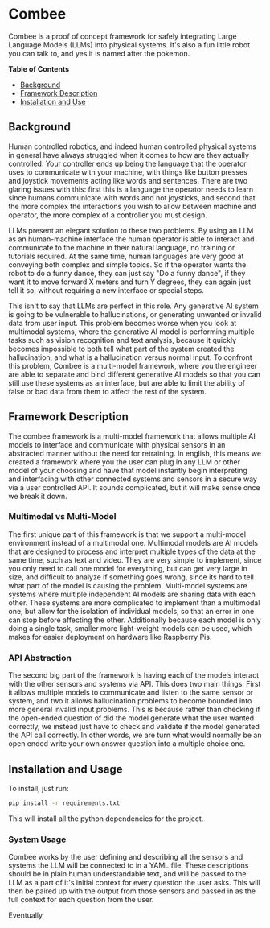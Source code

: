 # Combee

Combee is a proof of concept framework for safely integrating Large Language Models (LLMs) into physical systems.  It's also a fun little robot you can talk to, and yes it is named after the pokemon.  

**Table of Contents**
- [Background](#background)
- [Framework Description](#framework-description)
- [Installation and Use](#installation-and-usage)

## Background

Human controlled robotics, and indeed human controlled physical systems in general have always struggled when it comes to how are they actually controlled.  Your controller ends up being the language that the operator uses to communicate with your machine, with things like button presses and joystick movements acting like words and sentences.  There are two glaring issues with this: first this is a language the operator needs to learn since humans communicate with words and not joysticks, and second that the more complex the interactions you wish to allow between machine and operator, the more complex of a controller you must design.  

LLMs present an elegant solution to these two problems.  By using an LLM as an human-machine interface the human operator is able to interact and communicate to the machine in their natural language, no training or tutorials required.  At the same time, human languages are very good at conveying both complex and simple topics.  So if the operator wants the robot to do a funny dance, they can just say "Do a funny dance", if they want it to move forward X meters and turn Y degrees, they can again just tell it so, without requiring a new interface or special steps.  

This isn't to say that LLMs are perfect in this role.  Any generative AI system is going to be vulnerable to hallucinations, or generating unwanted or invalid data from user input.  This problem becomes worse when you look at multimodal systems, where the generative AI model is performing multiple tasks such as vision recognition and text analysis, because it quickly becomes impossible to both tell what part of the system created the hallucination, and what is a hallucination versus normal input.  To confront this problem, Combee is a multi-model framework, where you the engineer are able to separate and bind different generative AI models so that you can still use these systems as an interface, but are able to limit the ability of false or bad data from them to affect the rest of the system.  

## Framework Description

The combee framework is a multi-model framework that allows multiple AI models to interface and communicate with physical sensors in an abstracted manner without the need for retraining.  In english, this means we created a framework where you the user can plug in any LLM or other model of your choosing and have that model instantly begin interpreting and interfacing with other connected systems and sensors in a secure way via a user controlled API.  It sounds complicated, but it will make sense once we break it down.  

### Multimodal vs Multi-Model

The first unique part of this framework is that we support a multi-model environment instead of a multimodal one.  Multimodal models are AI models that are designed to process and interpret multiple types of the data at the same time, such as text and video.  They are very simple to implement, since you only need to call one model for everything, but can get very large in size, and difficult to analyze if something goes wrong, since its hard to tell what part of the model is causing the problem.  Multi-model systems are systems where multiple independent AI models are sharing data with each other.  These systems are more complicated to implement than a multimodal one, but allow for the isolation of individual models, so that an error in one can stop before affecting the other.  Additionally because each model is only doing a single task, smaller more light-weight models can be used, which makes for easier deployment on hardware like Raspberry Pis.  

### API Abstraction

The second big part of the framework is having each of the models interact with the other sensors and systems via API.  This does two main things: First it allows multiple models to communicate and listen to the same sensor or system, and two it allows hallucination problems to become bounded into more general invalid input problems.  This is because rather than checking if the open-ended question of did the model generate what the user wanted correctly, we instead just have to check and validate if the model generated the API call correctly.  In other words, we are turn what would normally be an open ended write your own answer question into a multiple choice one.  

## Installation and Usage

To install, just run: 

```bash
pip install -r requirements.txt
```

This will install all the python dependencies for the project.  

### System Usage

Combee works by the user defining and describing all the sensors and systems the LLM will be connected to in a YAML file.  These descriptions should be in plain human understandable text, and will be passed to the LLM as a part of it's initial context for every question the user asks.  This will then be paired up with the output from those sensors and passed in as the full context for each question from the user.  

Eventually